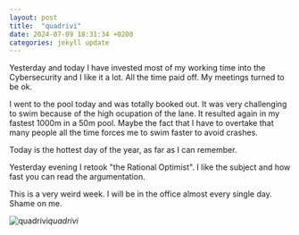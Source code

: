 ```yaml
---
layout: post
title:  "quadrivi"
date: 2024-07-09 18:31:34 +0200
categories: jekyll update
---
```


Yesterday and today I have invested most of my working time into the Cybersecurity and I like it a lot. All the time paid off. My meetings turned to be ok.   

I went to the pool today and was totally booked out. It was very challenging to swim because of the high ocupation of the lane. It resulted again in my fastest 1000m in a 50m pool. Maybe the fact that I have to overtake that many people all the time forces me to swim faster to avoid crashes.   

Today is the hottest day of the year, as far as I can remember.   

Yesterday evening I retook "the Rational Optimist". I like the subject and how fast you can read the argumentation.   

This is a very weird week. I will be in the office almost every single day. Shame on me.   



![quadrivi]()*quadrivi*&nbsp;



[jekyll-docs]: https://jekyllrb.com/docs/home
[jekyll-gh]:   https://github.com/jekyll/jekyll
[jekyll-talk]: https://talk.jekyllrb.com/
